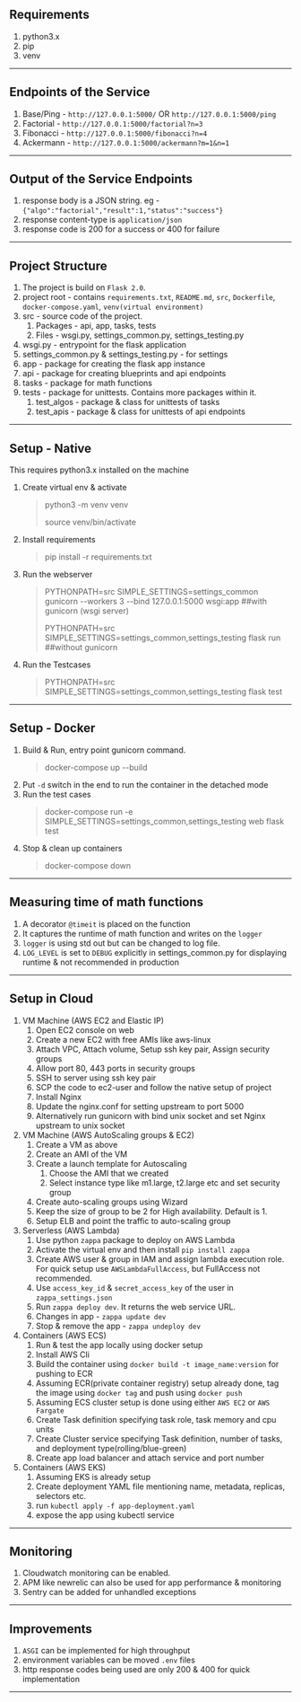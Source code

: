 Requirements
----
1. python3.x
2. pip
3. venv
----

Endpoints of the Service
----
1. Base/Ping - `http://127.0.0.1:5000/` OR `http://127.0.0.1:5000/ping`
2. Factorial - `http://127.0.0.1:5000/factorial?n=3`
3. Fibonacci - `http://127.0.0.1:5000/fibonacci?n=4`
4. Ackermann - `http://127.0.0.1:5000/ackermann?m=1&n=1`
----

Output of the Service Endpoints
----
1. response body is a JSON string. eg - `{"algo":"factorial","result":1,"status":"success"}`
2. response content-type is `application/json`
3. response code is 200 for a success or 400 for failure
----

Project Structure
----
 1. The project is build on `Flask 2.0`.
 2. project root - contains `requirements.txt`, `README.md`, `src`, `Dockerfile`, `docker-compose.yaml`, `venv(virtual environment)`
 3. src - source code of the project.
    1. Packages - api, app, tasks, tests
    2. Files - wsgi.py, settings_common.py, settings_testing.py
 4. wsgi.py - entrypoint for the flask application
 5. settings_common.py & settings_testing.py - for settings
 6. app - package for creating the flask app instance
 7. api - package for creating blueprints and api endpoints
 8. tasks - package for math functions
 9. tests - package for unittests. Contains more packages within it.
    1. test_algos - package & class for unittests of tasks
    2. test_apis - package & class for unittests of api endpoints
----

Setup - Native
----
This requires python3.x installed on the machine
1. Create virtual env & activate
   > python3 -m venv venv
   > 
   > source venv/bin/activate
2. Install requirements
   > pip install -r requirements.txt
3. Run the webserver
   > PYTHONPATH=src SIMPLE_SETTINGS=settings_common gunicorn --workers 3 --bind 127.0.0.1:5000 wsgi:app  ##with gunicorn (wsgi server)
   > 
   > PYTHONPATH=src SIMPLE_SETTINGS=settings_common,settings_testing flask run ##without gunicorn
4. Run the Testcases
   > PYTHONPATH=src SIMPLE_SETTINGS=settings_common,settings_testing flask test
----

Setup - Docker 
----
1. Build & Run, entry point gunicorn command.
   > docker-compose up --build
2. Put `-d` switch in the end to run the container in the detached mode
3. Run the test cases
   > docker-compose run -e SIMPLE_SETTINGS=settings_common,settings_testing web flask test
4. Stop & clean up containers
   > docker-compose down
----

Measuring time of math functions
----
1. A decorator `@timeit` is placed on the function
2. It captures the runtime of math function and writes on the `logger`
3. `logger` is using std out but can be changed to log file.
4. `LOG_LEVEL` is set to `DEBUG` explicitly in settings_common.py for displaying runtime & not recommended in production
----

Setup in Cloud
----
1. VM Machine (AWS EC2 and Elastic IP)
   1. Open EC2 console on web
   2. Create a new EC2 with free AMIs like aws-linux
   3. Attach VPC, Attach volume, Setup ssh key pair, Assign security groups
   4. Allow port 80, 443 ports in security groups
   5. SSH to server using ssh key pair
   6. SCP the code to ec2-user and follow the native setup of project
   7. Install Nginx  
   8. Update the nginx.conf for setting upstream to port 5000
   9. Alternatively run gunicorn with bind unix socket and set Nginx upstream to unix socket
2. VM Machine (AWS AutoScaling groups & EC2)
   1. Create a VM as above
   2. Create an AMI of the VM
   3. Create a launch template for Autoscaling
      1. Choose the AMI that we created
      2. Select instance type like m1.large, t2.large etc and set security group
   4. Create auto-scaling groups using Wizard
   5. Keep the size of group to be 2 for High availability. Default is 1.
   6. Setup ELB and point the traffic to auto-scaling group
3. Serverless (AWS Lambda)
   1. Use python `zappa` package to deploy on AWS Lambda
   2. Activate the virtual env and then install `pip install zappa`
   3. Create AWS user & group in IAM and assign lambda execution role. For quick setup use `AWSLambdaFullAccess`, but FullAccess not recommended.
   4. Use `access_key_id` & `secret_access_key` of the user in `zappa_settings.json`
   5. Run `zappa deploy dev`. It returns the web service URL.
   6. Changes in app - `zappa update dev`
   7. Stop & remove the app - `zappa undeploy dev`
4. Containers (AWS ECS)
   1. Run & test the app locally using docker setup
   2. Install AWS Cli
   3. Build the container using `docker build -t image_name:version` for pushing to ECR
   4. Assuming ECR(private container registry) setup already done, tag the image using `docker tag` and push using `docker push`
   5. Assuming ECS cluster setup is done using either `AWS EC2` or `AWS Fargate`
   6. Create Task definition specifying task role, task memory and cpu units 
   7. Create Cluster service specifying Task definition, number of tasks, and deployment type(rolling/blue-green)
   8. Create app load balancer and attach service and port number
5. Containers (AWS EKS)
   1. Assuming EKS is already setup 
   2. Create deployment YAML file mentioning name, metadata, replicas, selectors etc.
   3. run `kubectl apply -f app-deployment.yaml`
   4. expose the app using kubectl service
---

Monitoring 
---
1. Cloudwatch monitoring can be enabled.
2. APM like newrelic can also be used for app performance & monitoring
3. Sentry can be added for unhandled exceptions
---

Improvements
----
1. `ASGI` can be implemented for high throughput
2. environment variables can be moved `.env` files
3. http response codes being used are only 200 & 400 for quick implementation
---

